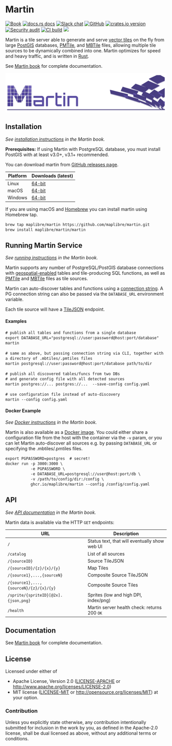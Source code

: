 # Martin

[![Book](https://img.shields.io/badge/docs-Book-informational)](https://maplibre.org/martin)
[![docs.rs docs](https://docs.rs/martin/badge.svg)](https://docs.rs/martin)
[![Slack chat](https://img.shields.io/badge/Chat-on%20Slack-blueviolet)](https://slack.openstreetmap.us/)
[![GitHub](https://img.shields.io/badge/github-maplibre/martin-8da0cb?logo=github)](https://github.com/maplibre/martin)
[![crates.io version](https://img.shields.io/crates/v/martin.svg)](https://crates.io/crates/martin)
[![Security audit](https://github.com/maplibre/martin/workflows/Security%20audit/badge.svg)](https://github.com/maplibre/martin/security)
[![CI build](https://github.com/maplibre/martin/workflows/CI/badge.svg)](https://github.com/maplibre/martin/actions)
[![](https://img.shields.io/badge/Slack-%23maplibre--martin-2EB67D?logo=slack)](https://slack.openstreetmap.us/)

Martin is a tile server able to generate and serve [vector tiles](https://github.com/mapbox/vector-tile-spec) on the fly from large [PostGIS](https://github.com/postgis/postgis) databases, [PMTile](https://protomaps.com/blog/pmtiles-v3-whats-new), and [MBTile](https://github.com/mapbox/mbtiles-spec) files, allowing multiple tile sources to be dynamically combined into one. Martin optimizes for speed and heavy traffic, and is written in [Rust](https://github.com/rust-lang/rust).

See [Martin book](https://maplibre.org/martin/) for complete documentation.

![Martin](https://raw.githubusercontent.com/maplibre/martin/main/logo.png)

## Installation
_See [installation instructions](https://maplibre.org/martin/installation.html) in the Martin book._

**Prerequisites:** If using Martin with PostgreSQL database, you must install PostGIS with at least v3.0+, v3.1+ recommended.


You can download martin from [GitHub releases page](https://github.com/maplibre/martin/releases).

| Platform | Downloads (latest)     |
|----------|------------------------|
| Linux    | [64-bit][rl-linux-tar] |
| macOS    | [64-bit][rl-macos-tar] |
| Windows  | [64-bit][rl-win64-zip] |

[rl-linux-tar]: https://github.com/maplibre/martin/releases/latest/download/martin-Linux-x86_64.tar.gz
[rl-macos-tar]: https://github.com/maplibre/martin/releases/latest/download/martin-Darwin-x86_64.tar.gz
[rl-win64-zip]: https://github.com/maplibre/martin/releases/latest/download/martin-Windows-x86_64.zip

If you are using macOS and [Homebrew](https://brew.sh/) you can install martin using Homebrew tap.

```shell
brew tap maplibre/martin https://github.com/maplibre/martin.git
brew install maplibre/martin/martin
```

## Running Martin Service
_See [running instructions](https://maplibre.org/martin/run.html) in the Martin book._

Martin supports any number of PostgreSQL/PostGIS database connections with [geospatial-enabled](https://postgis.net/docs/using_postgis_dbmanagement.html#geometry_columns) tables and tile-producing SQL functions, as well as [PMTile](https://protomaps.com/blog/pmtiles-v3-whats-new) and [MBTile](https://github.com/mapbox/mbtiles-spec) files as tile sources.

Martin can auto-discover tables and functions using a [connection string](https://maplibre.org/martin/PostgreSQL-Connection-String.html). A PG connection string can also be passed via the `DATABASE_URL` environment variable.

Each tile source will have a [TileJSON](https://github.com/mapbox/tilejson-spec) endpoint.

#### Examples

```shell
# publish all tables and functions from a single database
export DATABASE_URL="postgresql://user:password@host:port/database"
martin

# same as above, but passing connection string via CLI, together with a directory of .mbtiles/.pmtiles files  
martin postgresql://user:password@host:port/database path/to/dir

# publish all discovered tables/funcs from two DBs
# and generate config file with all detected sources
martin postgres://... postgres://...  --save-config config.yaml

# use configuration file instead of auto-discovery
martin --config config.yaml
```

#### Docker Example
_See [Docker instructions](https://maplibre.org/martin/run-with-docker.html) in the Martin book._

Martin is also available as a [Docker image](https://ghcr.io/maplibre/martin). You could either share a configuration file from the host with the container via the `-v` param, or you can let Martin auto-discover all sources e.g. by passing `DATABASE_URL` or specifying the .mbtiles/.pmtiles files.

```shell
export PGPASSWORD=postgres  # secret!
docker run -p 3000:3000 \
           -e PGPASSWORD \
           -e DATABASE_URL=postgresql://user@host:port/db \
           -v /path/to/config/dir:/config \
           ghcr.io/maplibre/martin --config /config/config.yaml
```

## API
_See [API documentation](https://maplibre.org/martin/using.html) in the Martin book._

Martin data is available via the HTTP `GET` endpoints:

| URL                                    | Description                                   |
|----------------------------------------|-----------------------------------------------|
| `/`                                    | Status text, that will eventually show web UI |
| `/catalog`                             | List of all sources                           |
| `/{sourceID}`                          | Source TileJSON                               |
| `/{sourceID}/{z}/{x}/{y}`              | Map Tiles                                     |
| `/{source1},...,{sourceN}`             | Composite Source TileJSON                     |
| `/{source1},...,{sourceN}/{z}/{x}/{y}` | Composite Source Tiles                        |
| `/sprite/{spriteID}[@2x].{json,png}`   | Sprites (low and high DPI, index/png)         |
| `/health`                              | Martin server health check: returns 200 `OK`  |

## Documentation
See [Martin book](https://maplibre.org/martin/) for complete documentation.

## License

Licensed under either of

* Apache License, Version 2.0 ([LICENSE-APACHE](LICENSE-APACHE) or <http://www.apache.org/licenses/LICENSE-2.0>)
* MIT license ([LICENSE-MIT](LICENSE-MIT) or <http://opensource.org/licenses/MIT>)
  at your option.

### Contribution

Unless you explicitly state otherwise, any contribution intentionally
submitted for inclusion in the work by you, as defined in the
Apache-2.0 license, shall be dual licensed as above, without any
additional terms or conditions.
